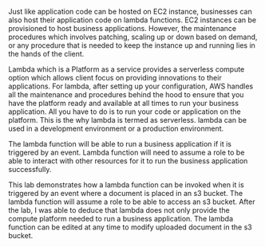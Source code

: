 ﻿Just like application code can be hosted on EC2 instance, businesses can also host their 
application code on lambda functions. 
EC2 instances can be provisioned to host business applications. However, the maintenance 
procedures which involves patching, scaling up or down based on demand, or any procedure 
that is needed to keep the instance up and running lies in the hands of the client.


Lambda which is a Platform as a service provides a serverless compute option which allows 
client focus on providing innovations to their applications. For lambda, after setting up your 
configuration, AWS handles all the maintenance and procedures behind the hood to ensure 
that you have the platform ready and available at all times to run your business application. 
All you have to do is to run your code or application on the platform. This is the why lambda 
is termed as serverless. lambda can be used in a development environment or a production 
environment.  


The lambda function will be able to run a business application if it is triggered by an event. 
Lambda function will need to assume a role to be able to interact with other resources for it 
to run the business application successfully. 


This lab demonstrates how a lambda function can be invoked when it is triggered by an 
event where a document is placed in an s3 bucket. The lambda function will assume a role to 
be able to access an s3 bucket. After the lab, I was able to deduce that lambda does not only 
provide the compute platform needed to run a business application. The lambda function 
can be edited at any time to modify uploaded document in the s3 bucket.
